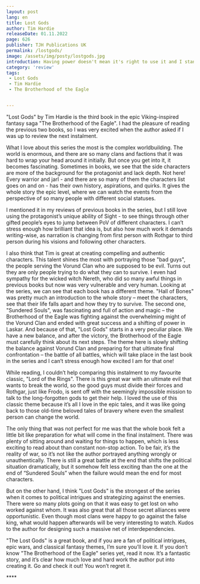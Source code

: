 ```yaml
---
layout: post
lang: en
title: Lost Gods
author: Tim Hardie
releaseDate: 01.11.2022
page: 626
publisher: TJH Publications UK
permalink: /lostgods/
image: /assets/img/posty/lostgods.jpg
introduction: Having power doesn't mean it's right to use it and I stand by my choices then and now.
category: 'review'
tags:
 - Lost Gods
 - Tim Hardie
 - The Brotherhood of the Eagle


---
```


  "Lost Gods" by Tim Hardie is the third book in the epic Viking-inspired fantasy saga "The Brotherhood of the Eagle". I had the pleasure of reading the previous two books, so I was very excited when the author asked if I was up to review the next instalment.

  What I love about this series the most is the complex worldbuilding. The world is enormous, and there are so many clans and factions that it was hard to wrap your head around it initially. But once you get into it, it becomes fascinating. Sometimes in books, we see that the side characters are more of the background for the protagonist and lack depth. Not here! Every warrior and jarl - and there are so many of them the characters list goes on and on - has their own history, aspirations, and quirks. It gives the whole story the epic level, where we can watch the events from the perspective of so many people with different social statuses.

  I mentioned it in my reviews of previous books in the series, but I still love using the protagonist’s unique ability of Sight - to see things through other gifted people’s eyes to jump between PoV of different characters. I can’t stress enough how brilliant that idea is, but also how much work it demands writing-wise, as narration is changing from first person with Rothgar to third person during his visions and following other characters.

  I also think that Tim is great at creating compelling and authentic characters. This talent shines the most with portraying those "bad guys", the people serving the Vorund Clan who are supposed to be evil. Turns out they are only people trying to do what they can to survive. I even had sympathy for the wicked witch Nereth, who did so many awful things in previous books but now was very vulnerable and very human.
	Looking at the series, we can see that each book has a different theme. "Hall of Bones" was pretty much an introduction to the whole story – meet the characters, see that their life falls apart and how they try to survive. The second one, "Sundered Souls", was fascinating and full of action and magic – the Brotherhood of the Eagle was fighting against the overwhelming might of the Vorund Clan and ended with great success and a shifting of power in Laskar. And because of that, "Lost Gods" starts in a very peculiar place. We have a new balance, and after the victory, the Brotherhood of the Eagle must carefully think about its next steps. The theme here is slowly shifting the balance against Vorund Clan and preparing for that ultimate final confrontation – the battle of all battles, which will take place in the last book in the series and I can’t stress enough how excited I am for that one!

  While reading, I couldn’t help comparing this instalment to my favourite classic, "Lord of the Rings". There is this great war with an ultimate evil that wants to break the world, so the good guys must divide their forces and Rothgar, just like Frodo, is sent off with the seemingly impossible mission to talk to the long-forgotten gods to get their help. I loved the use of this classic theme because it’s all I love in the epic tales, and it was like going back to those old-time beloved tales of bravery where even the smallest person can change the world.

  The only thing that was not perfect for me was that the whole book felt a little bit like preparation for what will come in the final instalment. There was plenty of sitting around and waiting for things to happen, which is less exciting to read about than constant non-stop action. To be fair, it’s the reality of war, so it’s not like the author portrayed anything wrongly or unauthentically. There is still a great battle at the end that shifts the political situation dramatically, but it somehow felt less exciting than the one at the end of “Sundered Souls” when the failure would mean the end for most characters.

  But on the other hand, I think "Lost Gods" is the strongest of the series when it comes to political intrigues and strategizing against the enemies. There were so many plots going on that it was easy to get lost on who worked against whom. It was also great that all those secret alliances were opportunistic. Even though most clans were happy to go against the false king, what would happen afterwards will be very interesting to watch. Kudos to the author for designing such a massive net of interdependencies.

  "The Lost Gods" is a great book, and if you are a fan of political intrigues, epic wars, and classical fantasy themes, I’m sure you’ll love it. If you don’t know "The Brotherhood of the Eagle" series yet, read it now. It’s a fantastic story, and it’s clear how much love and hard work the author put into creating it. Go and check it out! You won’t regret it.


  \*\*\*\*
